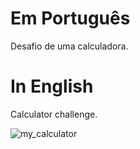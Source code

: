 # Em Português
Desafio de uma calculadora.

# In English
Calculator challenge.

![my_calculator](https://user-images.githubusercontent.com/88834542/164987460-719085b2-c3bd-466f-ba8d-ca9ae7286b3d.png)
